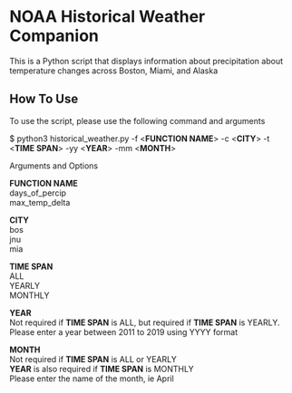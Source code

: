 # NOAA Historical Weather Companion

This is a Python script that displays information about precipitation about temperature changes across Boston, Miami, and Alaska

## How To Use

To use the script, please use the following command and arguments

$ python3 historical_weather.py -f \<**FUNCTION NAME**\> -c \<**CITY**\> -t \<**TIME SPAN**\> -yy \<**YEAR**\> -mm \<**MONTH**\>

Arguments and Options

**FUNCTION NAME**<br>
days_of_percip<br>
max_temp_delta<br>

**CITY**<br>
bos<br>
jnu<br>
mia<br>

**TIME SPAN**<br>
ALL<br>
YEARLY<br>
MONTHLY<br>

**YEAR**<br>
Not required if **TIME SPAN** is ALL, but required if **TIME SPAN** is YEARLY.<br>
Please enter a year between 2011 to 2019 using YYYY format<br>

**MONTH**<br>
Not required if **TIME SPAN** is ALL or YEARLY<br>
**YEAR** is also required if **TIME SPAN** is MONTHLY<br>
Please enter the name of the month, ie April

